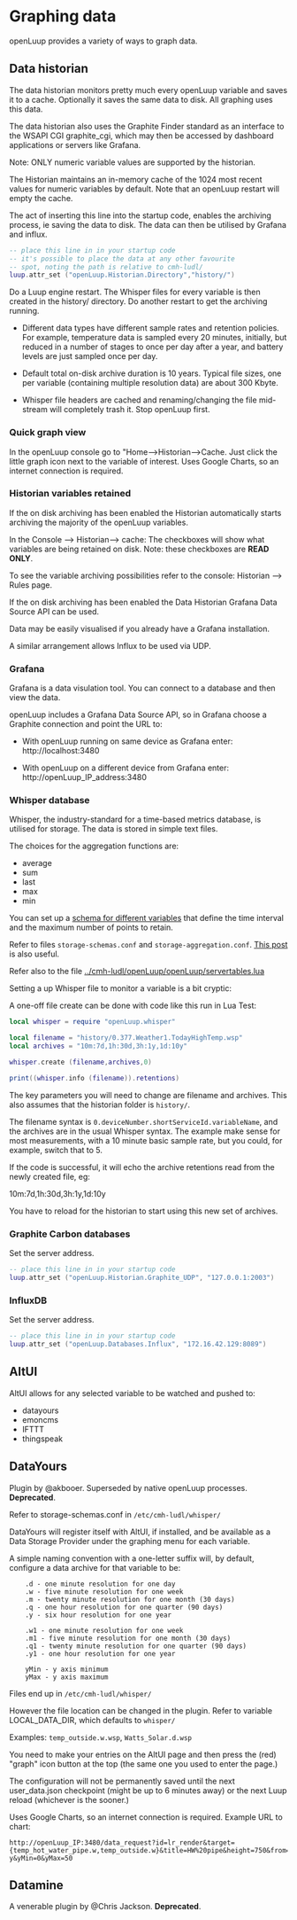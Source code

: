 # Graphing data
openLuup provides a variety of ways to graph data.

## Data historian
The data historian monitors pretty much every openLuup variable and saves it to a cache. Optionally it saves the same data to disk. All graphing uses this data.

The data historian also uses the Graphite Finder standard as an interface to the WSAPI CGI graphite_cgi, which may then be accessed by dashboard applications or servers like Grafana.

Note: ONLY numeric variable values are supported by the historian.

The Historian maintains an in-memory cache of the 1024 most recent values for numeric variables by default. Note that an openLuup restart will empty the cache.

The act of inserting this line into the startup code, enables the archiving process, ie saving the data to disk. The data can then be utilised by Grafana and influx.

```lua
-- place this line in in your startup code
-- it's possible to place the data at any other favourite
-- spot, noting the path is relative to cmh-ludl/
luup.attr_set ("openLuup.Historian.Directory","history/")
```

Do a Luup engine restart. The Whisper files for every variable is then created in the history/ directory. Do another restart to get the archiving running.

- Different data types have different sample rates and retention policies. For example, temperature data is sampled every 20 minutes, initially, but reduced in a number of stages to once per day after a year, and battery levels are just sampled once per day.
- Default total on-disk archive duration is 10 years. Typical file sizes, one per variable (containing multiple resolution data) are about 300 Kbyte.

- Whisper file headers are cached and renaming/changing the file mid-stream will completely trash it. Stop openLuup first.

### Quick graph view
In the openLuup console go to "Home-->Historian-->Cache. Just click the little graph icon next to the variable of interest. Uses Google Charts, so an internet connection is required.

### Historian variables retained
If the on disk archiving has been enabled the Historian automatically starts archiving the majority of the openLuup variables.

In the Console --> Historian--> cache: The checkboxes will show what variables are being retained on disk. Note: these checkboxes are **READ ONLY**.

To see the variable archiving possibilities refer to the console:  Historian --> Rules page.

If the on disk archiving has been enabled the Data Historian Grafana Data Source API can be used.

Data may be easily visualised if you already have a Grafana installation.

A similar arrangement allows Influx to be used via UDP.

### Grafana
Grafana is a data visulation tool. You can connect to a database and then view the data. 

openLuup includes a Grafana Data Source API, so  in Grafana choose a Graphite connection and point the URL to:

- With openLuup running on same device as Grafana enter:
    http://localhost:3480

- With openLuup on a different device from Grafana enter:
   http://openLuup_IP_address:3480

### Whisper database
Whisper, the industry-standard for a time-based metrics database, is utilised for storage. The data is stored in simple text files.

The choices for the aggregation functions are:
- average
- sum
- last
- max
- min

You can set up a [schema for different variables](https://graphite.readthedocs.io/en/latest/config-carbon.html#storage-schemas-conf) that define the time interval and the maximum number of points to retain.

Refer to files `storage-schemas.conf` and `storage-aggregation.conf`. [This post](https://community.ezlo.com/t/openluup-data-historian/199464/120) is also useful.

Refer also to the file [../cmh-ludl/openLuup/openLuup/servertables.lua](https://github.com/akbooer/openLuup/blob/f5db7abc964595ba4db6f5f373918cae6ec312b8/openLuup/servertables.lua#L229)

Setting a up Whisper file to monitor a variable is a bit cryptic:

A one-off file create can be done with code like this run in Lua Test:

```lua
local whisper = require "openLuup.whisper"

local filename = "history/0.377.Weather1.TodayHighTemp.wsp"
local archives = "10m:7d,1h:30d,3h:1y,1d:10y"

whisper.create (filename,archives,0)

print((whisper.info (filename)).retentions)
```

The key parameters you will need to change are filename and archives. This also assumes that the historian folder is `history/`.

The filename syntax is `0.deviceNumber.shortServiceId.variableName`, and the archives are in the usual Whisper syntax. The example make sense for most measurements, with a 10 minute basic sample rate, but you could, for example, switch that to 5.

If the code is successful, it will echo the archive retentions read from the newly created file, eg:

10m:7d,1h:30d,3h:1y,1d:10y

You have to reload for the historian to start using this new set of archives.

### Graphite Carbon databases
Set the server address.

```lua
-- place this line in in your startup code
luup.attr_set ("openLuup.Historian.Graphite_UDP", "127.0.0.1:2003")
```

### InfluxDB
Set the server address.

```lua
-- place this line in in your startup code
luup.attr_set ("openLuup.Databases.Influx", "172.16.42.129:8089")
```

## AltUI
AltUI allows for any selected variable to be watched and pushed to:

- datayours
- emoncms
- IFTTT
- thingspeak

## DataYours
Plugin by @akbooer. Superseded by native openLuup processes. **Deprecated**.

Refer to storage-schemas.conf in `/etc/cmh-ludl/whisper/`

DataYours will register itself with AltUI, if installed, and be available as a Data Storage Provider under the graphing menu for each variable.

A simple naming convention with a one-letter suffix will, by default, configure a data archive for that variable to be:

```text
    .d - one minute resolution for one day
    .w - five minute resolution for one week
    .m - twenty minute resolution for one month (30 days)
    .q - one hour resolution for one quarter (90 days)
    .y - six hour resolution for one year

    .w1 - one minute resolution for one week
    .m1 - five minute resolution for one month (30 days)
    .q1 - twenty minute resolution for one quarter (90 days)
    .y1 - one hour resolution for one year

    yMin - y axis minimum
    yMax - y axis maximum
```

Files end up in `/etc/cmh-ludl/whisper/`

However the file location can be changed in the plugin. Refer to variable LOCAL_DATA_DIR, which defaults to `whisper/`

Examples: `temp_outside.w.wsp`, `Watts_Solar.d.wsp`

You need to make your entries on the AltUI page and then press the (red) "graph" icon button at the top (the same one you used to enter the page.)

The configuration will not be permanently saved until the next user_data.json checkpoint (might be up to 6 minutes away) or the next Luup reload (whichever is the sooner.)

Uses Google Charts, so an internet connection is required. Example URL to chart:

```http
http://openLuup_IP:3480/data_request?id=lr_render&target={temp_hot_water_pipe.w,temp_outside.w}&title=HW%20pipe&height=750&from=-y&yMin=0&yMax=50
```

## Datamine
A venerable plugin by @Chris Jackson. **Deprecated**.
